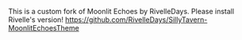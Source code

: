 This is a custom fork of Moonlit Echoes by RivelleDays. Please install Rivelle's version! https://github.com/RivelleDays/SillyTavern-MoonlitEchoesTheme